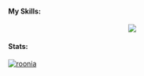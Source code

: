 #### My Skills: 
<p align="center">
  <a href="https://skillicons.dev">
    <img src="https://skillicons.dev/icons?i=git,c,cpp,rust,bash,js,latex,ocaml,postgres,py&perline=5" />
  </a>
</p>

#### Stats:
[![roonia](https://github-readme-stats.vercel.app/api?username=ronia-jakim)]([https://github.com/anuraghazra/github-readme-stats](https://github.com/ronia-jakim))
